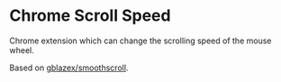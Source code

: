 # Chrome Scroll Speed

Chrome extension which can change the scrolling speed of the mouse wheel.

Based on [gblazex/smoothscroll](https://github.com/gblazex/smoothscroll).
